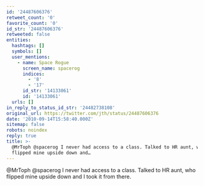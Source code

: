 ```yaml
---
id: '24487606376'
retweet_count: '0'
favorite_count: '0'
id_str: '24487606376'
retweeted: false
entities:
  hashtags: []
  symbols: []
  user_mentions:
    - name: Space Rogue
      screen_name: spacerog
      indices:
        - '8'
        - '17'
      id_str: '14133061'
      id: '14133061'
  urls: []
in_reply_to_status_id_str: '24482738108'
original_url: https://twitter.com/jth/status/24487606376
date: '2010-09-14T15:58:40.000Z'
sitemap: false
robots: noindex
reply: true
title: >-
  @MrToph @spacerog I never had access to a class. Talked to HR aunt, who
  flipped mine upside down and…
---
```


@MrToph @spacerog I never had access to a class. Talked to HR aunt, who flipped mine upside down and I took it from there.